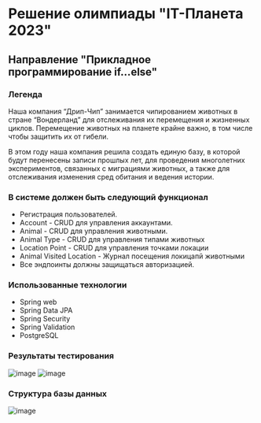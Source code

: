 # Решение олимпиады "IT-Планета 2023"
## Направление "Прикладное программирование if...else"
### Легенда
Наша компания “Дрип-Чип” занимается чипированием животных в стране “Вондерланд” для отслеживания их перемещения и жизненных циклов. Перемещение животных на планете крайне важно, в том числе чтобы защитить их от гибели.

В этом году наша компания решила создать единую базу, в которой будут перенесены записи прошлых лет, для проведения многолетних экспериментов, связанных с миграциями животных, а также для отслеживания изменения сред обитания и ведения истории.

### В системе должен быть следующий функционал
- Регистрация пользователей.
- Account - CRUD для управления аккаунтами.
- Animal - СRUD для управления животными.
- Animal Type - CRUD для управления типами животных
- Location Point - CRUD для управления точками локации
- Animal Visited Location - Журнал посещения локицапй животными
- Все эндпоинты должны защищаться авторизацией.
### Использованные технологии
- Spring web
- Spring Data JPA
- Spring Security
- Spring Validation
- PostgreSQL
### Результаты тестирования
![image](https://github.com/Nikitamadecode/animal_chipization/assets/161974930/1402cf2a-d3e6-447b-b598-7b973969373c)
![image](https://github.com/Nikitamadecode/animal_chipization/assets/161974930/94b2e5cf-f028-4c20-a1e9-e2e9f43a4091)
### Структура базы данных
![image](https://github.com/Nikitamadecode/animal_chipization/assets/161974930/88eae961-585a-4f3b-8866-9a90564cfe6d)
